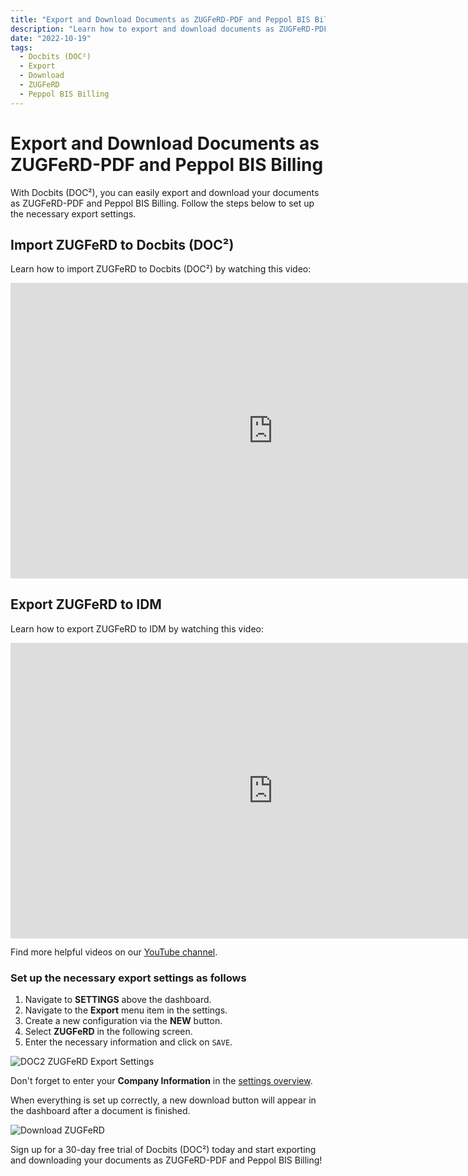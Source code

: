 ```yaml
---
title: "Export and Download Documents as ZUGFeRD-PDF and Peppol BIS Billing"
description: "Learn how to export and download documents as ZUGFeRD-PDF and Peppol BIS Billing with Docbits (DOC²). Sign up for a 30-day free trial today!"
date: "2022-10-19"
tags:
  - Docbits (DOC²)
  - Export
  - Download
  - ZUGFeRD
  - Peppol BIS Billing
---
```


# Export and Download Documents as ZUGFeRD-PDF and Peppol BIS Billing

With Docbits (DOC²), you can easily export and download your documents as ZUGFeRD-PDF and Peppol BIS Billing. Follow the steps below to set up the necessary export settings.

## Import ZUGFeRD to Docbits (DOC²)

Learn how to import ZUGFeRD to Docbits (DOC²) by watching this video:

<div class="video-container">
<iframe width="840" height="472.5" src="https://www.youtube-nocookie.com/embed/e9ekKDj0rMU" frameborder="0" allow="accelerometer; autoplay; clipboard-write; encrypted-media; gyroscope; picture-in-picture" allowfullscreen></iframe>
</div>

## Export ZUGFeRD to IDM

Learn how to export ZUGFeRD to IDM by watching this video:

<div class="video-container">
<iframe width="840" height="472.5" src="https://www.youtube-nocookie.com/embed/JUzkgCYdBU4" frameborder="0" allow="accelerometer; autoplay; clipboard-write; encrypted-media; gyroscope; picture-in-picture" allowfullscreen></iframe>
</div>

Find more helpful videos on our [YouTube channel](https://www.youtube.com/channel/UC19DwHXz5nwU2KBdtNr734g).

### Set up the necessary export settings as follows

1. Navigate to **SETTINGS** above the dashboard.
2. Navigate to the **Export** menu item in the settings.
3. Create a new configuration via the **NEW** button.
4. Select **ZUGFeRD** in the following screen.
5. Enter the necessary information and click on `SAVE`.

![DOC2 ZUGFeRD Export Settings](/_images/docbits/DOC2_ExportSettings_Zugferd.png)

Don't forget to enter your **Company Information** in the [settings overview](/docbits/company-information/).

When everything is set up correctly, a new download button will appear in the dashboard after a document is finished.

![Download ZUGFeRD](/_images/docbits/DOC2_Download_ZugferdPDF.png)

Sign up for a 30-day free trial of Docbits (DOC²) today and start exporting and downloading your documents as ZUGFeRD-PDF and Peppol BIS Billing!
